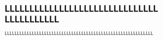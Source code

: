 # LLLLLLLLLLLLLLLLLLLLLLLLLLLLLLLLLLLLLLLLLL
LLLLLLLLLLLLLLLLLLLLLLLLLLLLLLLLLLLLLLLLLLLLLLLLLLLLLLLLLLLL
